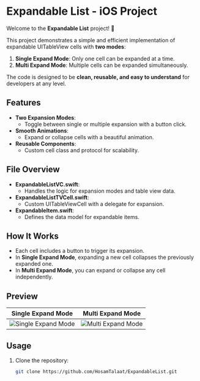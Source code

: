 # Expandable List - iOS Project

Welcome to the **Expandable List** project! 🎉

This project demonstrates a simple and efficient implementation of expandable UITableView cells with **two modes**:
1. **Single Expand Mode**: Only one cell can be expanded at a time.
2. **Multi Expand Mode**: Multiple cells can be expanded simultaneously.

The code is designed to be **clean, reusable, and easy to understand** for developers at any level.

## Features
- **Two Expansion Modes**:
  - Toggle between single or multiple expansion with a button click.
- **Smooth Animations**:
  - Expand or collapse cells with a beautiful animation.
- **Reusable Components**:
  - Custom cell class and protocol for scalability.

## File Overview
- **ExpandableListVC.swift**:
  - Handles the logic for expansion modes and table view data.
- **ExpandableListTVCell.swift**:
  - Custom UITableViewCell with a delegate for expansion.
- **ExpandableItem.swift**:
  - Defines the data model for expandable items.

## How It Works
- Each cell includes a button to trigger its expansion.
- In **Single Expand Mode**, expanding a new cell collapses the previously expanded one.
- In **Multi Expand Mode**, you can expand or collapse any cell independently.

## Preview
| Single Expand Mode         | Multi Expand Mode          |
|----------------------------|----------------------------|
|![Single Expand Mode](./assets/single_expand.png) | ![Multi Expand Mode](./assets/multi_expand.png) |
## Usage
1. Clone the repository:  
   ```bash
   git clone https://github.com/HosamTalaat/ExpandableList.git
